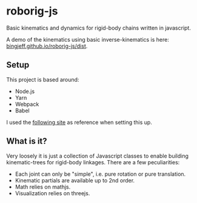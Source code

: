 # roborig-js
Basic kinematics and dynamics for rigid-body chains written in javascript.

A demo of the kinematics using basic inverse-kinematics is here: [bingjeff.github.io/roborig-js/dist](https://bingjeff.github.io/roborig-js/dist/).

## Setup
This project is based around:

* Node.js
* Yarn
* Webpack
* Babel

I used the [following site](https://medium.com/front-end-weekly/what-are-npm-yarn-babel-and-webpack-and-how-to-properly-use-them-d835a758f987) as reference when setting this up.

## What is it?

Very loosely it is just a collection of Javascript classes to enable building kinematic-trees for rigid-body linkages. There are a few peculiarities:

* Each joint can only be "simple", i.e. pure rotation or pure translation.
* Kinematic partials are available up to 2nd order.
* Math relies on mathjs.
* Visualization relies on threejs.
